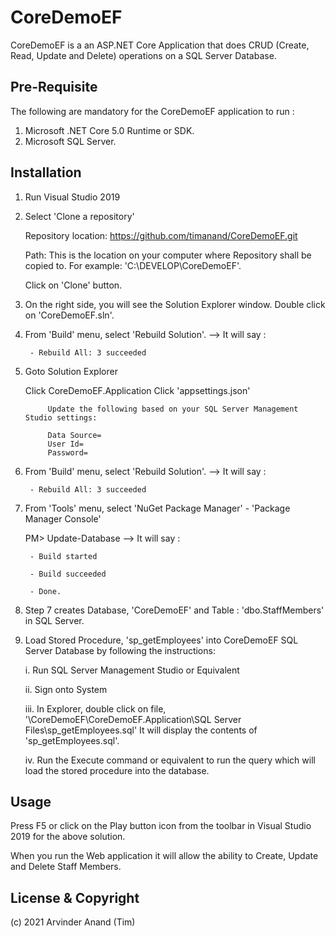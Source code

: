 # CoreDemoEF

CoreDemoEF is a an ASP.NET Core Application that does CRUD (Create, Read, Update and Delete) operations on a SQL Server Database.


## Pre-Requisite
The following are mandatory for the CoreDemoEF application to run :

1. Microsoft .NET Core 5.0 Runtime or SDK.
2. Microsoft SQL Server. 


## Installation

1. Run Visual Studio 2019

2. Select 'Clone a repository'

 	Repository location: 
 	https://github.com/timanand/CoreDemoEF.git

 	Path:
 	This is the location on your computer where Repository shall be copied to. For example: 'C:\DEVELOP\CoreDemoEF\'.

 	Click on 'Clone' button.




3. On the right side, you will see the Solution Explorer window. Double click on 'CoreDemoEF.sln'.



4. From 'Build' menu, select 'Rebuild Solution'. 
	--> It will say : 
		
		- Rebuild All: 3 succeeded


5. Goto Solution Explorer

	Click CoreDemoEF.Application
		Click 'appsettings.json'
		
			Update the following based on your SQL Server Management Studio settings:
			
			Data Source=
			User Id=
			Password=
			


6. From 'Build' menu, select 'Rebuild Solution'.
	--> It will say : 
		
		- Rebuild All: 3 succeeded


7. From 'Tools' menu, select 'NuGet Package Manager' - 'Package Manager Console'

	PM> Update-Database
	--> It will say :
	
		- Build started

		- Build succeeded
		
		- Done.


8. Step 7 creates Database, 'CoreDemoEF' and Table : 'dbo.StaffMembers' in SQL Server.


9. Load Stored Procedure, 'sp_getEmployees' into CoreDemoEF SQL Server Database by following the instructions:

	i. Run SQL Server Management Studio or Equivalent

	ii. Sign onto System

	iii. In Explorer, double click on file, '\CoreDemoEF\CoreDemoEF.Application\SQL Server Files\sp_getEmployees.sql'
	It will display the contents of 'sp_getEmployees.sql'.

	iv. Run the Execute command or equivalent to run the query which will load the stored procedure into the database.



## Usage

Press F5 or click on the Play button icon from the toolbar in Visual Studio 2019 for the above solution.

When you run the Web application it will allow the ability to Create, Update and Delete Staff Members.




## License & Copyright

(c) 2021 Arvinder Anand (Tim)
